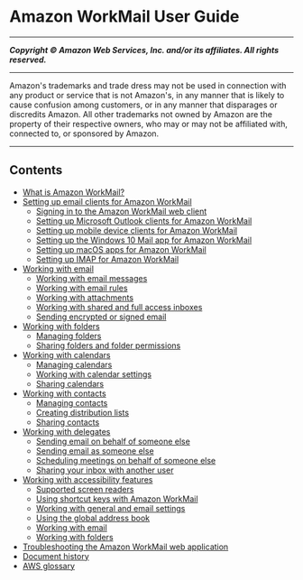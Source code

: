 # Amazon WorkMail User Guide

-----
*****Copyright &copy;  Amazon Web Services, Inc. and/or its affiliates. All rights reserved.*****

-----
Amazon's trademarks and trade dress may not be used in 
     connection with any product or service that is not Amazon's, 
     in any manner that is likely to cause confusion among customers, 
     or in any manner that disparages or discredits Amazon. All other 
     trademarks not owned by Amazon are the property of their respective
     owners, who may or may not be affiliated with, connected to, or 
     sponsored by Amazon.

-----
## Contents
+ [What is Amazon WorkMail?](what_is.md)
+ [Setting up email clients for Amazon WorkMail](clients.md)
   + [Signing in to the Amazon WorkMail web client](web-client.md)
   + [Setting up Microsoft Outlook clients for Amazon WorkMail](outlook-client.md)
   + [Setting up mobile device clients for Amazon WorkMail](mobile-client.md)
   + [Setting up the Windows 10 Mail app for Amazon WorkMail](connect_win10_mail.md)
   + [Setting up macOS apps for Amazon WorkMail](connect_mac_mail.md)
   + [Setting up IMAP for Amazon WorkMail](using_IMAP.md)
+ [Working with email](email_overview.md)
   + [Working with email messages](email-messages.md)
   + [Working with email rules](email-rules.md)
   + [Working with attachments](email-attachments.md)
   + [Working with shared and full access inboxes](shared-inboxes.md)
   + [Sending encrypted or signed email](send_encrypted_email.md)
+ [Working with folders](folders_overview.md)
   + [Managing folders](manage-folders.md)
   + [Sharing folders and folder permissions](share-folders.md)
+ [Working with calendars](calendars_overview.md)
   + [Managing calendars](manage-calendars.md)
   + [Working with calendar settings](calendar-settings.md)
   + [Sharing calendars](share-calendars.md)
+ [Working with contacts](contacts_overview.md)
   + [Managing contacts](manage-contacts.md)
   + [Creating distribution lists](create_distribution_list.md)
   + [Sharing contacts](share-contacts.md)
+ [Working with delegates](delegates_overview.md)
   + [Sending email on behalf of someone else](send_email_delegate.md)
   + [Sending email as someone else](send_email_as.md)
   + [Scheduling meetings on behalf of someone else](schedule_meeting_delegate.md)
   + [Sharing your inbox with another user](share_your_inbox.md)
+ [Working with accessibility features](accessibility.md)
   + [Supported screen readers](supported-screenreaders.md)
   + [Using shortcut keys with Amazon WorkMail](shortcut-keys.md)
   + [Working with general and email settings](general-settings.md)
   + [Using the global address book](using-global-address-book.md)
   + [Working with email](working-with-email.md)
   + [Working with folders](working-folders.md)
+ [Troubleshooting the Amazon WorkMail web application](troubleshooting.md)
+ [Document history](DocumentHistory.md)
+ [AWS glossary](glossary.md)